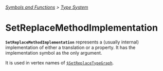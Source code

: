 ###### [Symbols and Functions](/README.md#symbols-and-functions) > [Type System](README.md)

# SetReplaceMethodImplementation

**`SetReplaceMethodImplementation`** represents a (usually internal) implementation of either a translation or a
property. It has the implementation symbol as the only argument.

It is used in vertex names of [`$SetReplaceTypeGraph`]($SetReplaceTypeGraph.md).
